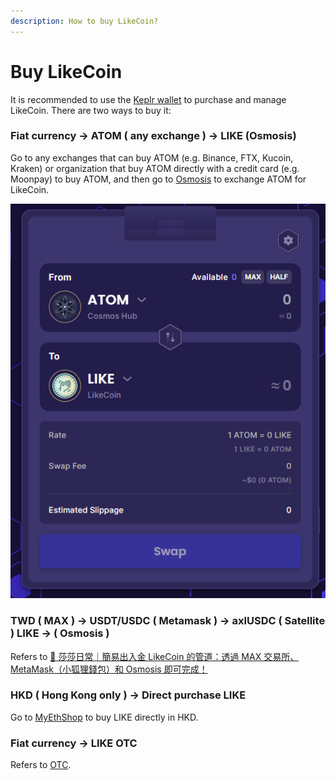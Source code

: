 ```yaml
---
description: How to buy LikeCoin?
---
```


# Buy LikeCoin

It is recommended to use the [Keplr wallet](../wallet/keplr.md) to purchase and manage LikeCoin. There are two ways to buy it:

### Fiat currency -> ATOM ( any exchange ) -> LIKE (Osmosis)

Go to any exchanges that can buy ATOM (e.g. Binance, FTX, Kucoin, Kraken) or organization that buy ATOM directly with a credit card (e.g. Moonpay) to buy ATOM, and then go to [Osmosis](../liquidity/osmosis.md) to exchange ATOM for LikeCoin.

![](<../../.gitbook/assets/ATOM to LIKE.png>)

### TWD ( MAX ) -> USDT/USDC ( Metamask ) -> axlUSDC ( Satellite ) LIKE -> ( Osmosis )

Refers to [🤩 莎莎日常｜簡易出入金 LikeCoin 的管道：透過 MAX 交易所、MetaMask（小狐狸錢包）和 Osmosis 即可完成！](https://matters.news/@sachanshih/319641-%E8%8E%8E%E8%8E%8E%E6%97%A5%E5%B8%B8-%E7%B0%A1%E6%98%93%E5%87%BA%E5%85%A5%E9%87%91-like-coin-%E7%9A%84%E7%AE%A1%E9%81%93-%E9%80%8F%E9%81%8E-max-%E4%BA%A4%E6%98%93%E6%89%80-meta-mask-%E5%B0%8F%E7%8B%90%E7%8B%B8%E9%8C%A2%E5%8C%85-%E5%92%8C-osmosis-%E5%8D%B3%E5%8F%AF%E5%AE%8C%E6%88%90-bafyreicjrnyouavlwkzxmonwyldt5wkoa5ojnic7wyjar5hbq5bs5pz7ou)

### HKD ( Hong Kong only ) -> Direct purchase LIKE

Go to [MyEthShop](registering-and-trade-in-myethshop.md) to buy LIKE directly in HKD.

### Fiat currency -> LIKE OTC

Refers to [OTC](otc.md).
